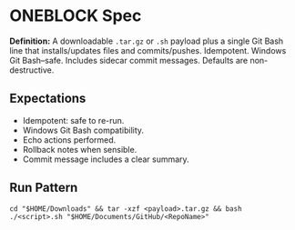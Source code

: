 <!-- status: stub; target: 150+ words -->
# ONEBLOCK Spec
**Definition:** A downloadable `.tar.gz` or `.sh` payload plus a single Git Bash line that installs/updates files and commits/pushes. Idempotent. Windows Git Bash–safe. Includes sidecar commit messages. Defaults are non-destructive.

## Expectations
- Idempotent: safe to re-run.
- Windows Git Bash compatibility.
- Echo actions performed.
- Rollback notes when sensible.
- Commit message includes a clear summary.

## Run Pattern
```
cd "$HOME/Downloads" && tar -xzf <payload>.tar.gz && bash ./<script>.sh "$HOME/Documents/GitHub/<RepoName>"
```

